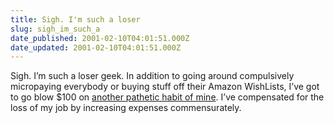 ```yaml
---
title: Sigh. I'm such a loser
slug: sigh_im_such_a
date_published: 2001-02-10T04:01:51.000Z
date_updated: 2001-02-10T04:01:51.000Z
---
```


Sigh. I’m such a loser geek. In addition to going around compulsively micropaying everybody or buying stuff off their Amazon WishLists, I’ve got to go blow $100 on [another pathetic habit of mine](http://www.mtv.com/news/articles/1439259/20010209/prince.jhtml). I’ve compensated for the loss of my job by increasing expenses commensurately.
